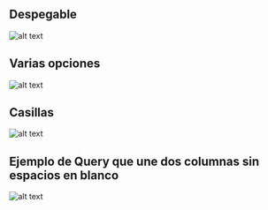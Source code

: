 ##  Despegable
![alt text](../main/images/p1.png)

## Varias opciones
![alt text](../main/images/p2.png)

## Casillas
![alt text](../main/images/p3.png)

## Ejemplo de Query que une dos columnas sin espacios en blanco
![alt text](../main/images/p4.png)
